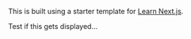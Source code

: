 This is built using a starter template for [Learn Next.js](https://nextjs.org/learn).

Test if this gets displayed...

